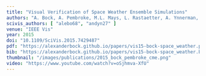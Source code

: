 ```yaml
---
title: "Visual Verification of Space Weather Ensemble Simulations"
authors: "A. Bock, A. Pembroke, M.L. Mays, L. Rastaetter, A. Ynnerman, T. Ropinski"
scivis_authors: [ "alebo68", "andyn27" ]
venue: "IEEE Vis"
year: 2015
doi: "10.1109/SciVis.2015.7429487"
pdf: "https://alexanderbock.github.io/papers/vis15-bock-space_weather.pdf"
bib: "https://alexanderbock.github.io/papers/vis15-bock-space_weather.bib"
thumbnail: "/images/publications/2015_bock_pembroke_cme.png"
video: "https://www.youtube.com/watch?v=oSjhmva-XfU"
---
```


